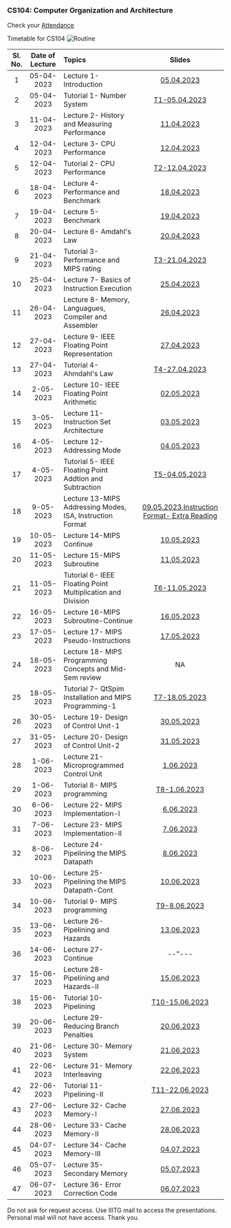 ### CS104: Computer Organization and Architecture

Check your [Attendance](https://docs.google.com/spreadsheets/d/1qEXCWHOhq2UJT0WYqT6Tmd22ofsCZHlCO8q-LfPA-uY/edit?usp=sharing)

Timetable for CS104
![Routine](https://user-images.githubusercontent.com/15830810/235150234-f1712579-04c2-4c8e-bca4-ccc5495604b2.png)


| Sl. No. | Date of Lecture        | Topics  | Slides   |
|:---:|:--:|:--|:--------------------------:|
| 1   | 05-04-2023   |Lecture 1- Introduction                | [05.04.2023](https://drive.google.com/file/d/1IXhEv9KVp9JxLSBQ-rxEkMLDy9UIcLSH/view?usp=share_link)|
| 2   | 05-04-2023   |Tutorial 1- Number System              | [T1-05.04.2023](https://drive.google.com/file/d/1woPSztfKCReHNBeUCY5uIhANzsYjeSfo/view?usp=share_link)|
| 3   | 11-04-2023   |Lecture 2- History and Measuring Performance| [11.04.2023](https://drive.google.com/file/d/1CfPo5M1eXADKDUFuoPE2YYc_rg9S8scH/view?usp=share_link)|
| 4   | 12-04-2023   |Lecture 3- CPU Performance             | [12.04.2023](https://drive.google.com/file/d/18fOuj6Fx1Szx9evvrYD9XPpvE_hYFKYD/view?usp=share_link)|
| 5   | 12-04-2023   |Tutorial 2- CPU Performance            | [T2-12.04.2023](https://drive.google.com/file/d/1E7renK2SqkW91p7BlaDFHWnKS-9HSCgX/view?usp=share_link)|
| 6   | 18-04-2023   |Lecture 4- Performance and Benchmark   | [18.04.2023](https://drive.google.com/file/d/1w19VindUhXG4hCrI9l8pct_0QqVHZIYm/view?usp=share_link)|
| 7   | 19-04-2023   |Lecture 5- Benchmark                   | [19.04.2023](https://drive.google.com/file/d/18hV0t_pMiNTl-DObhbRFimIjtQF09-7d/view?usp=share_link)|
| 8   | 20-04-2023   |Lecture 6- Amdahl's Law                | [20.04.2023](https://drive.google.com/file/d/1ihseOGxxuCNjzEY7CRF10lZVchlaKvNr/view?usp=share_link)|
| 9   | 21-04-2023   |Tutorial 3- Performance and MIPS rating| [T3-21.04.2023](https://drive.google.com/file/d/12pWjeU_It2F1WAX2H5A9wUUdsF4acdrj/view?usp=share_link)|
| 10   | 25-04-2023   |Lecture 7- Basics of Instruction Execution| [25.04.2023](https://drive.google.com/file/d/1z7r95xtcQa2i6rByawWUaSfobOC-H5z7/view?usp=share_link)|
| 11   | 26-04-2023   |Lecture 8- Memory, Languagues, Compiler and Assembler| [26.04.2023](https://drive.google.com/file/d/1RIfRh3UTI_1OQd_1OmlvLSsVLDT3-MsU/view?usp=share_link)|
| 12   | 27-04-2023   |Lecture 9- IEEE Floating Point Representation| [27.04.2023](https://drive.google.com/file/d/1RdpqdYWVnJLHa5gq6nLRA8w1biC8Jqdr/view?usp=share_link)|
| 13   | 27-04-2023   |Tutorial 4- Ahmdahl's Law            | [T4-27.04.2023](https://drive.google.com/file/d/1aR2TuIKSF4kfBZKjR8br51UXEb8PSmUw/view?usp=share_link)|
| 14   | 2-05-2023   |Lecture 10- IEEE Floating Point Arithmetic| [02.05.2023](https://drive.google.com/file/d/1wT-kIjar3h5gikEbzAU5iak-NBH0sFc5/view?usp=share_link)|
| 15   | 3-05-2023   |Lecture 11- Instruction Set Architecture| [03.05.2023](https://drive.google.com/file/d/1Z3KjEMpZT6VjEyXnRGn0FrUlozLPtP1S/view?usp=share_link)|
| 16   | 4-05-2023   |Lecture 12- Addressing Mode| [04.05.2023](https://drive.google.com/file/d/16Z7Xb1UJzAL8DzdFQqNPe9EpppsKzWXW/view?usp=share_link)|
| 17   | 4-05-2023   |Tutorial 5- IEEE Floating Point Addtion and Subtraction| [T5-04.05.2023](https://drive.google.com/file/d/13VhfqY95gM_pvGJhD33nybHHlAx5v7yQ/view?usp=share_link)|
| 18   | 9-05-2023   | Lecture 13-MIPS Addressing Modes, ISA, Instruction Format| [09.05.2023](https://drive.google.com/file/d/1BnMQ6xDFRoxTVq79VpsYN-cwI4OWHHxi/view?usp=share_link),[Instruction Format- Extra Reading](https://max.cs.kzoo.edu/cs230/Resources/MIPS/MachineXL/InstructionFormats.html)|
| 19   | 10-05-2023   | Lecture 14-MIPS Continue| [10.05.2023](https://drive.google.com/file/d/1zkykZatbrhiMBRLcsGATXRKRlzanU65J/view?usp=share_link)|
| 20   | 11-05-2023   | Lecture 15-MIPS Subroutine| [11.05.2023](https://drive.google.com/file/d/12ctjMslrzsdZYILgQJKURy0dMWYBQpj6/view?usp=share_link)|
| 21   | 11-05-2023   | Tutorial 6- IEEE Floating Point Multiplication and Division| [T6-11.05.2023](https://drive.google.com/file/d/1LvkzoMUtYtBscDnHQ2Q-_GSDC99VfjD9/view?usp=share_link)|
| 22   | 16-05-2023   | Lecture 16-MIPS Subroutine-Continue| [16.05.2023](https://drive.google.com/file/d/1NrXKRPFBycFVjRn69KcXoJDvg2YAuOOi/view?usp=sharing)|
| 23   | 17-05-2023   | Lecture 17- MIPS Pseudo-Instructions| [17.05.2023](https://drive.google.com/file/d/187_osgyzM3V3Gk697VRkexp4h8O7INg5/view?usp=share_link)|
| 24   | 18-05-2023   | Lecture 18- MIPS Programming Concepts and Mid-Sem review| NA|
| 25   | 18-05-2023   | Tutorial 7- QtSpim Installation and MIPS Programming-1| [T7-18.05.2023](https://drive.google.com/file/d/1PGxSG2WLCgfHrQslMTb16LxpxLFHb1DK/view?usp=share_link)|
| 26   | 30-05-2023   | Lecture 19- Design of Control Unit-1 | [30.05.2023](https://drive.google.com/file/d/1eHTbgZZuVehHqSRbrf3go7_BCuEFqdzX/view?usp=share_link)|
| 27   | 31-05-2023   | Lecture 20- Design of Control Unit-2 | [31.05.2023](https://drive.google.com/file/d/179rdEMIiUOyWY1vbqV2jUEQnwIqEwxot/view?usp=share_link)|
| 28   | 1-06-2023   | Lecture 21- Microprogrammed Control Unit | [1.06.2023](https://drive.google.com/file/d/1K9689JwZsoyP5hv-XpfBFWDphzWjVHUw/view?usp=share_link)|
| 29   | 1-06-2023   | Tutorial 8- MIPS programming | [T8-1.06.2023](https://iiitg-plt.github.io/cs104/)|
| 30   | 6-06-2023   | Lecture 22- MIPS Implementation-I | [6.06.2023](https://drive.google.com/file/d/13FlqVYQPJvG9nGu3Vb_WCH5ND_HKmVnY/view?usp=drive_link)|
| 31   | 7-06-2023   | Lecture 23- MIPS Implementation-II | [7.06.2023](https://drive.google.com/file/d/1w1SzIYlXmnqvEiTxOA1cfT1JJNDsf4dN/view?usp=drive_link)|
| 32   | 8-06-2023   | Lecture 24- Pipelining the MIPS Datapath | [8.06.2023](https://drive.google.com/file/d/1bD1mxrwrJlimMmEDqTizsNZcrsNTv_46/view?usp=drive_link)|
| 33   | 10-06-2023   | Lecture 25- Pipelining the MIPS Datapath-Cont | [10.06.2023](https://drive.google.com/file/d/1ClJbKgeXy9wMTNBtRRpsvajlpo9h7Lq5/view?usp=drive_link)|
| 34   | 10-06-2023   | Tutorial 9- MIPS programming | [T9-8.06.2023](https://iiitg-plt.github.io/cs104/)|
| 35   | 13-06-2023   | Lecture 26- Pipelining and Hazards | [13.06.2023](https://drive.google.com/file/d/1Vbhz5XKb1mRuc7ZWLy6vwnbedh-QhqMd/view?usp=drive_link)|
| 36   | 14-06-2023   | Lecture 27- Continue | --"---|
| 37   | 15-06-2023   | Lecture 28- Pipelining and Hazards-II | [15.06.2023](https://drive.google.com/file/d/1PbxHf4inFGXRsaTxKzo-eumdHKlrqOBZ/view?usp=drive_link)|
| 38   | 15-06-2023   | Tutorial 10- Pipelining | [T10-15.06.2023](https://drive.google.com/file/d/1lj3Uud_-qu5tb8YNmwCJ9Tn2rpt3iHsx/view?usp=drive_link)|
| 39   | 20-06-2023   | Lecture 29- Reducing Branch Penalties | [20.06.2023](https://drive.google.com/file/d/174db-iVF1kG3o8f1Xvp0p3f6Kz4ii-CQ/view?usp=drive_link)|
| 40   | 21-06-2023   |Lecture 30- Memory System | [21.06.2023](https://drive.google.com/file/d/19X7XuEVumFrE7hYAqUW8hxABMth4cooj/view?usp=drive_link)|
| 41   | 22-06-2023   |Lecture 31- Memory Interleaving | [22.06.2023](https://drive.google.com/file/d/1ivoLKW2zVhy4-1W1b22Zc_lpywRNkR1_/view?usp=drive_link)|
| 42   | 22-06-2023   |Tutorial 11- Pipelining-II | [T11-22.06.2023](https://drive.google.com/file/d/1Mqo2x4cJ3hmMZYkXJ2VyNVROqtngob8Z/view?usp=drive_link)|
| 43   | 27-06-2023   |Lecture 32- Cache Memory-I | [27.06.2023](https://drive.google.com/file/d/1xNV_t2UXmKx3wC7EKrWpusRbtN5TZX98/view?usp=drive_link)|
| 44   | 28-06-2023   |Lecture 33- Cache Memory-II | [28.06.2023](https://drive.google.com/file/d/1Ryvj0YuXOitJdjw8ZgYd5tgWU-7NTV6x/view?usp=drive_link)|
| 45   | 04-07-2023   |Lecture 34- Cache Memory-III | [04.07.2023](https://drive.google.com/file/d/1g-KuLK9eCi7eZG6jIL_kcLo0gjbzikdx/view?usp=drive_link)|
| 46   | 05-07-2023   |Lecture 35- Secondary Memory | [05.07.2023](https://drive.google.com/file/d/1O4MwD9Zf7iF3aoqTJvM-jK4pJ05hUHF4/view?usp=drive_link)|
| 47   | 06-07-2023   |Lecture 36- Error Correction Code | [06.07.2023](https://drive.google.com/file/d/15SzabM8aOmvJjH07mGfnynV-LKtz7gKr/view?usp=drive_link)|

Do not ask for request access. Use IIITG mail to access the presentations. Personal mail will not have access. Thank you. 
